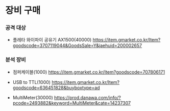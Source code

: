 # 장비 구매
### 공격 대상
- 플레타 와이파이 공유기 AX1500(40000)
https://item.gmarket.co.kr/Item?goodscode=3707119044&GoodsSale=Y&jaehuid=200002657

### 분석 장비
- 점퍼케이블(1000)
https://item.gmarket.co.kr/Item?goodscode=707806171

- USB to TTL(1000)
https://item.gmarket.co.kr/Item?goodscode=636451828&buyboxtype=ad

- MultiMeter(30000)
https://prod.danawa.com/info/?pcode=2493882&keyword=MultiMeter&cate=14237307